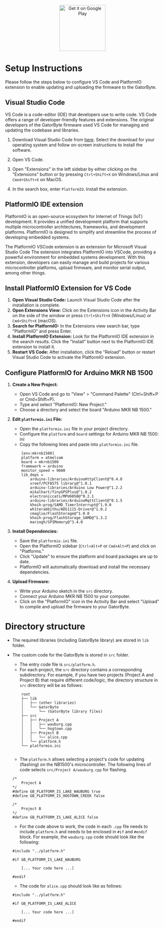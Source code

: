 <div style="text-align:center; width: 100%;">
<img alt="Get it on Google Play" src="https://projects.ezbean-lab.com/gatorbyte/assets/images/logo.png" height="150" />
</div>

# Setup Instructions

Please follow the steps below to configure VS Code and PlatformIO extension to enable updating and uploading the firmware to the GatorByte.

##  Visual Studio Code
VS Code is a code-editor (IDE) that developers use to write code. VS Code offers a range of developer-friendly features and extensions. The original developers of the GatorByte firmware used VS Code for managing and updating the codebase and libraries.

1. Download Visual Studio Code from [here](https://code.visualstudio.com/Download). Select the download for your operating system and follow on-screen instructions to install the software.
2. Open VS Code.
3. Open "Extensions" in the left sidebar by either clicking on the "Extensions" button or by pressing ``Ctrl+Shift+X`` on Windows/Linux and ``Cmnd+Shift+X`` on MacOS.

4. In the search box, enter ``PlatformIO``. Install the extension.

## PlatformIO IDE extension
  
PlatformIO is an open-source ecosystem for Internet of Things (IoT) development. It provides a unified development platform that supports multiple microcontroller architectures, frameworks, and development platforms. PlatformIO is designed to simplify and streamline the process of developing embedded systems.

The PlatformIO VSCode extension is an extension for Microsoft Visual Studio Code The extension integrates PlatformIO into VSCode, providing a powerful environment for embedded systems development. With this extension, developers can easily manage and build projects for various microcontroller platforms, upload firmware, and monitor serial output, among other things.

## Install PlatformIO Extension for VS Code

1. **Open Visual Studio Code:**
Launch Visual Studio Code after the installation is complete. 
2. **Open Extensions View:**
Click on the Extensions icon in the Activity Bar on the side of the window or press `Ctrl+Shift+X` (Windows/Linux) or `Cmd+Shift+X` (macOS). 
3. **Search for PlatformIO:**
In the Extensions view search bar, type "PlatformIO" and press Enter. 
4. **Install PlatformIO Extension:**
Look for the PlatformIO IDE extension in the search results. Click the "Install" button next to the PlatformIO IDE extension to install it. 
5. **Restart VS Code:**
After installation, click the "Reload" button or restart Visual Studio Code to activate the PlatformIO extension. 

## Configure PlatformIO for Arduino MKR NB 1500 

1. **Create a New Project:**
   - Open VS Code and go to "View" > "Command Palette" (Ctrl+Shift+P or Cmd+Shift+P).
   - Type and select "PlatformIO: New Project."
   - Choose a directory and select the board "Arduino MKR NB 1500."

2. **Edit `platformio.ini` File:**
	- Open the `platformio.ini` file in your project directory. 
	- Configure the `platform` and `board` settings for Arduino MKR NB 1500: ini
	- Copy the following lines and paste into `platformio.ini` file.
	```
        [env:mkrnb1500] 
        platform = atmelsam 
        board = mkrnb1500
        framework = arduino
        monitor_speed = 9600
        lib_deps =
	        arduino-libraries/ArduinoHttpClient@^0.4.0
	        xreef/PCF8575 library@^1.0.1 
	        arduino-libraries/Arduino Low Power@^1.2.2
	        mikalhart/TinyGPSPlus@^1.0.2
	        electroniccats/MPU6050@^0.2.1
	        arduino-libraries/ArduinoMqttClient@^0.1.5
	        khoih-prog/SAMD_TimerInterrupt@^1.9.0
	        wh1terabbithu/ADS1115-Driver@^1.0.2
	        cmaglie/FlashStorage@^1.0.0
	        khoih-prog/FlashStorage_SAMD@^1.3.2
	        marzogh/SPIMemory@^3.4.0
	```

3. **Install Dependencies:**
	- Save the `platformio.ini` file. 
	- Open the PlatformIO sidebar (`Ctrl+Alt+P` or `Cmd+Alt+P`) and click on "Platforms." 
	- Click "Update" to ensure the platform and board packages are up to date. 
	- PlatformIO will automatically download and install the necessary dependencies. 

4. **Upload Firmware:**
	- Write your Arduino sketch in the `src` directory. 
	- Connect your Arduino MKR NB 1500 to your computer. 
	- Click on the "PlatformIO" icon in the Activity Bar and select "Upload" to compile and upload the firmware to your GatorByte.

# Directory structure
- The required libraries (including GatorByte library) are stored in `lib` folder.
- The custom code for the GatorByte is stored in `src` folder. 
	- The entry code file is `src/platform.h`.
	- For each project, the `src` directory contains a corresponding subdirectory. 
	For example, if you have two projects (Project A and Project B) that require different code/logic, the directory structure in `src` directory will be as follows:

	```
		root
		├── lib
		│   ├── (other libraries)
		│   └── GatorByte
		│       └── (GatorByte library files)
		├── src
		│   ├── Project A
		│   │   ├── wauburg.cpp 
		│   │   └── hogtown.cpp 
		│   ├── Project B
		│   │   └── alice.cpp
		│   └── platform.h
		└── platformio.ini
		
	```
	- The `platform.h` allows selecting a project's code for updating (flashing) on the NB1500's microcontroller. The following lines of code selects ``src/Project A/wauburg.cpp`` for flashing. 

	```
	/*
    	Project A
	*/
	#define GB_PLATFORM_IS_LAKE_WAUBURG true
	#define GB_PLATFORM_IS_HOGTOWN_CREEK false

	/*
		Project B
	*/
	#define GB_PLATFORM_IS_LAKE_ALICE false
	```

	- For the code above to work, the code in each ``.cpp`` file needs to include ``platform.h`` and needs to be enclosed in ``#if`` and ``#endif`` block. For example, the ``wauburg.cpp`` code should look like the following:

	```
	#include "../platform.h"

	#if GB_PLATFORM_IS_LAKE_WAUBURG
		
		[... Your code here ...]

	#endif
	```  
	- The code for ``alice.cpp`` should look like as follows:

	```
	#include "../platform.h"

	#if GB_PLATFORM_IS_LAKE_ALICE
		
		[... Your code here ...]

	#endif
	```  
